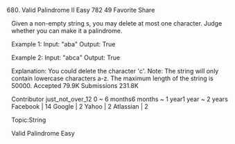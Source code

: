 680. Valid Palindrome II
Easy 782 49 Favorite Share

Given a non-empty string s, you may delete at most one character. Judge whether you can make it a palindrome.

Example 1:
Input: "aba"
Output: True

Example 2:
Input: "abca"
Output: True

Explanation: You could delete the character 'c'.
Note:
The string will only contain lowercase characters a-z. The maximum length of the string is 50000.
Accepted 79.9K
Submissions 231.8K

Contributor just_not_over_12
0 ~ 6 months6 months ~ 1 year1 year ~ 2 years
Facebook | 14 Google | 2 Yahoo | 2 Atlassian | 2

Topic:String

Valid Palindrome Easy
